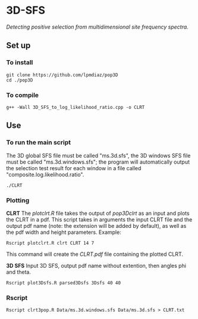 # 3D-SFS
*Detecting positive selection from multidimensional site frequency spectra.*

## Set up

### To install

	git clone https://github.com/lpmdiaz/pop3D
	cd ./pop3D

### To compile

	g++ -Wall 3D_SFS_to_log_likelihood_ratio.cpp -o CLRT


## Use

### To run the main script

The 3D global SFS file must be called "ms.3d.sfs", the 3D windows SFS file must be called "ms.3d.windows.sfs"; the program will automatically output the selection test result for each window in a file called "composite.log.likelihood.ratio".

	./CLRT 

### Plotting

**CLRT**
The *plotclrt.R* file takes the output of *pop3Dclrt* as an input and plots the CLRT in a pdf. This script takes in arguments the input CLRT file and the output pdf name (note: the extension will be added by default), as well as the pdf width and height parameters. Example:

	Rscript plotclrt.R clrt CLRT 14 7

This command will create the *CLRT.pdf* file containing the plotted CLRT.

**3D SFS**
Input 3D SFS, output pdf name without extention, then angles phi and theta.


	Rscript plot3Dsfs.R parsed3Dsfs 3Dsfs 40 40

### Rscript

	Rscript clrt3pop.R Data/ms.3d.windows.sfs Data/ms.3d.sfs > CLRT.txt







